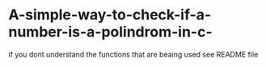 # A-simple-way-to-check-if-a-number-is-a-polindrom-in-c-
if you dont understand the functions that are beaing used see README file
